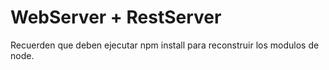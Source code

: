 # WebServer + RestServer

Recuerden que deben ejecutar npm install para reconstruir los modulos de node.